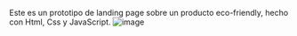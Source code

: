 Este es un prototipo de landing page sobre un producto eco-friendly, hecho con Html, Css y JavaScript.
![image](https://github.com/user-attachments/assets/0f5f8164-5489-4bf1-bca3-8a4e6cff73f7)
